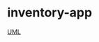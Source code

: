 # inventory-app

[UML](https://drive.google.com/file/d/1QQShiMi8nRzi1ZGFeTIGhvyCpb8H-5Nj/view?usp=sharing)
